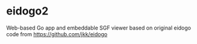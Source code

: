 # eidogo2
Web-based Go app and embeddable SGF viewer based on original eidogo code from https://github.com/jkk/eidogo
